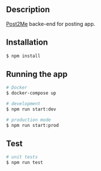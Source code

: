 ## Description

[Post2Me](https://post-to.me) backe-end for posting app.

## Installation

```bash
$ npm install
```

## Running the app

```bash
# Docker
$ docker-compose up

# development
$ npm run start:dev

# production mode
$ npm run start:prod
```

## Test

```bash
# unit tests
$ npm run test
```
